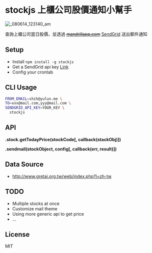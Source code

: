 stockjs 上櫃公司股價通知小幫手
==============================

![_080614_123140_am](https://cloud.githubusercontent.com/assets/690703/3815208/4f92cb56-1cc2-11e4-9a24-e272c5e82b21.jpg)

查詢上櫃公司當日股價，並透過 ~~[mandrillapp.com](http://mandrillapp.com)~~ [SendGrid](sendgrid.com) 送出郵件通知

Setup
-----
- Install `npm install -g stockjs`
- Get a SendGrid api key [Link](https://sendgrid.com)
- Config your crontab


CLI Usage
---------

```sh
FROM_EMAIL=shih@yulun.me \
TO=xxx@mail.com,yyy@mail.com \
SENDGRID_API_KEY=YOUR_KEY \
  stockjs
```

API
---
**.stock.getTodayPrice(stockCode[, callback(stackObj)])**

**.sendmail(stockObject, config[, callback(err, result)])**

Data Source
-----------
- http://www.gretai.org.tw/web/index.php?l=zh-tw

TODO
----
- Multiple stocks at once
- Customize mail theme
- Using more generic api to get price
- ...


License
-------
MIT
